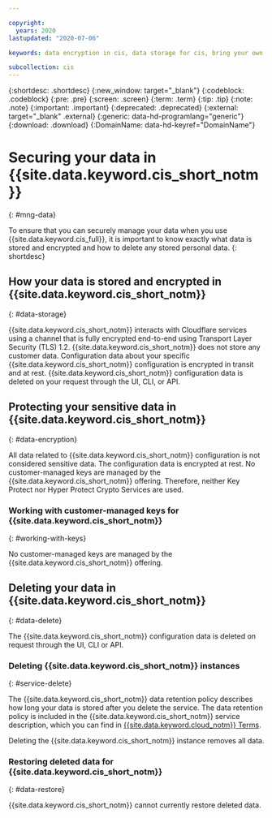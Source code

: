 ```yaml
---

copyright:
  years: 2020
lastupdated: "2020-07-06"

keywords: data encryption in cis, data storage for cis, bring your own keys for dns services, BYOK for dns services, key management for dns services, key encryption for dns services, personal data in dns services, data deletion for dns services, data in dns services, data security in dns services

subcollection: cis
---
```


{:shortdesc: .shortdesc}
{:new_window: target="_blank"}
{:codeblock: .codeblock}
{:pre: .pre}
{:screen: .screen}
{:term: .term}
{:tip: .tip}
{:note: .note}
{:important: .important}
{:deprecated: .deprecated}
{:external: target="_blank" .external}
{:generic: data-hd-programlang="generic"}
{:download: .download}
{:DomainName: data-hd-keyref="DomainName"}



# Securing your data in {{site.data.keyword.cis_short_notm}}
{: #mng-data}

To ensure that you can securely manage your data when you use {{site.data.keyword.cis_full}}, it is important to know exactly what data is stored and encrypted and how to delete any stored personal data.
{: shortdesc}

## How your data is stored and encrypted in {{site.data.keyword.cis_short_notm}}
{: #data-storage}

{{site.data.keyword.cis_short_notm}} interacts with Cloudflare services using a channel that is fully encrypted end-to-end using Transport Layer Security (TLS) 1.2. {{site.data.keyword.cis_short_notm}} does not store any customer data. Configuration data about your specific {{site.data.keyword.cis_short_notm}} configuration is encrypted in transit and at rest. {{site.data.keyword.cis_short_notm}} configuration data is deleted on your request through the UI, CLI, or API.

## Protecting your sensitive data in {{site.data.keyword.cis_short_notm}}
{: #data-encryption}

All data related to {{site.data.keyword.cis_short_notm}} configuration is not considered sensitive data. The configuration data is encrypted at rest. No customer-managed keys are managed by the {{site.data.keyword.cis_short_notm}} offering. Therefore, neither Key Protect nor Hyper Protect Crypto Services are used.

### Working with customer-managed keys for {{site.data.keyword.cis_short_notm}}
{: #working-with-keys}

No customer-managed keys are managed by the {{site.data.keyword.cis_short_notm}} offering.

## Deleting your data in {{site.data.keyword.cis_short_notm}}
{: #data-delete}

The {{site.data.keyword.cis_short_notm}} configuration data is deleted on request through the UI, CLI or API.

### Deleting {{site.data.keyword.cis_short_notm}} instances
{: #service-delete}

The {{site.data.keyword.cis_short_notm}} data retention policy describes how long your data is stored after you delete the service. The data retention policy is included in the {{site.data.keyword.cis_short_notm}} service description, which you can find in [{{site.data.keyword.cloud_notm}} Terms](/docs/overview?topic=overview-terms).

Deleting the {{site.data.keyword.cis_short_notm}} instance removes all data.

### Restoring deleted data for {{site.data.keyword.cis_short_notm}}
{: #data-restore}

{{site.data.keyword.cis_short_notm}} cannot currently restore deleted data.
